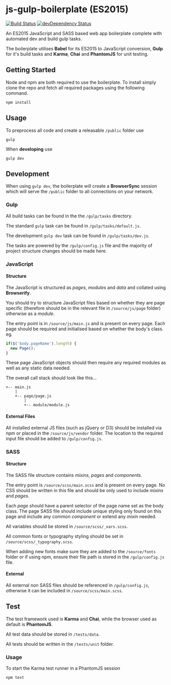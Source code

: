 # js-gulp-boilerplate (ES2015)
[![Build Status](https://travis-ci.org/UsainBloot/js-gulp-boilerplate.svg?branch=es2015)](https://travis-ci.org/UsainBloot/js-gulp-boilerplate) [![devDependency Status](https://david-dm.org/UsainBloot/js-gulp-boilerplate/dev-status.svg)](https://david-dm.org/UsainBloot/js-gulp-boilerplate#info=devDependencies)

An ES2015 JavaScript and SASS based web app boilerplate complete with automated dev and build gulp tasks.

The boilerplate utilises **Babel** for its ES2015 to JavaScript conversion, **Gulp** for it's build tasks and **Karma**, **Chai** and **PhantomJS** for unit testing.

## Getting Started
Node and npm are both required to use the boilerplate.
To install simply clone the repo and fetch all required packages using the following command.
```
npm install
```

## Usage
To preprocess all code and create a releasable `/public` folder use
```
gulp
```
When **developing** use
```
gulp dev
```

## Development

When using `gulp dev`, the boilerplate will create a **BrowserSync** session which will serve the `/public` folder to all connections on your network.

### Gulp
All build tasks can be found in the the `/gulp/tasks` directory.

The standard `gulp` task can be found in `/gulp/tasks/default.js`.

The development `gulp dev` task can be found in `/gulp/tasks/dev.js`.

The tasks are powered by the `/gulp/config.js` file and the majority of project structure changes should be made here.

### JavaScript

#### Structure
The JavaScript is structured as *pages*, *modules* and *data* and collated using **Browserify**.

You should try to structure JavaScript files based on whether they are page specific (therefore should be in the relevant file in `/source/js/page` folder) otherwise as a *module*.

The entry point is in `/source/js/main.js` and is present on every page. Each page should be required and initialised based on whether the body's class. eg.

```javascript
if($('body.pageName').length) {
  new Page();
}
```
These page JavaScript objects should then require any required modules as well as any static data needed.

The overall call stack should look like this...

```
+-- main.js
    |
    +-- page/page.js
        |
        +-- module/module.js
```

#### External Files
All installed external JS files (such as jQuery or D3) should be installed via npm or placed in the `/source/js/vendor` folder. The location to the required input file should be added to `/gulp/config.js`.

### SASS

#### Structure
The SASS file structure contains *mixins*, *pages* and *components*.

The entry point is `/source/scss/main.scss` and is present on every page. No CSS should be written in this file and should be only used to include *mixins* and *pages*.

Each *page* should have a parent selector of the page name set as the body class. The page SASS file should include unique styling only found on this page and include any common *component* or extend any *mixin* needed.

All variables should be stored in `/source/scss/_vars.scss`.

All common fonts or typography styling should be set in `/source/scss/_typography.scss`.

When adding new fonts make sure they are added to the `/source/fonts` folder or if using npm, ensure their file path is stored in the `/gulp/config.js` file.

#### External
All external non SASS files should be referenced in `/gulp/config.js`, otherwise it can be included in `/source/scss/main.scss`.

## Test

The test framework used is **Karma** and **Chai**, while the browser used as default is **PhantomJS**.

All test data should be stored in `/tests/data`.

All tests should be written in the `/tests/unit` folder.

### Usage

To start the Karma test runner in a PhantomJS session
```
npm test
```
